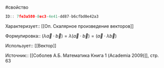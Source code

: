 #свойство

```javascript
ID:: 7fe3a580-8ec3-4e41-dd87-b6cfbd0e42a3
```

Характеризует:: [[Оп. Скалярное произведение векторов]]

Формулировка:: $(\lambda\vec{a} \cdot \vec{b})=\lambda(\vec{a}\cdot \vec{b})=(\vec{a}\cdot \lambda \vec{b})$

Использует:: [[Вектор]]

Источник:: [[Соболев А.Б. Математика Книга 1 (Academia 2009)]], стр. 63